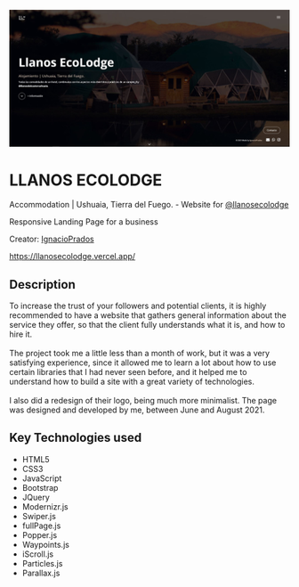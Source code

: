 ![banner](https://raw.githubusercontent.com/IgnacioPrados/llanosecolodge/main/img/preview.JPG)
# LLANOS ECOLODGE

Accommodation | Ushuaia, Tierra del Fuego. - Website for [@llanosecolodge](https://www.instagram.com/llanosecolodge/)

Responsive Landing Page for a business

Creator: [IgnacioPrados](https://github.com/IgnacioPrados)

https://llanosecolodge.vercel.app/

## Description
To increase the trust of your followers and potential clients, it is highly recommended to have a website that gathers general information about the service they offer, so that the client fully understands what it is, and how to hire it.
<br><br>
The project took me a little less than a month of work, but it was a very satisfying experience, since it allowed me to learn a lot about how to use certain libraries that I had never seen before, and it helped me to understand how to build a site with a great variety of technologies.
<br><br>
I also did a redesign of their logo, being much more minimalist. The page was designed and developed by me, between June and August 2021.

## Key Technologies used
- HTML5
- CSS3
- JavaScript
- Bootstrap
- JQuery
- Modernizr.js
- Swiper.js
- fullPage.js
- Popper.js
- Waypoints.js
- iScroll.js
- Particles.js
- Parallax.js

> 
